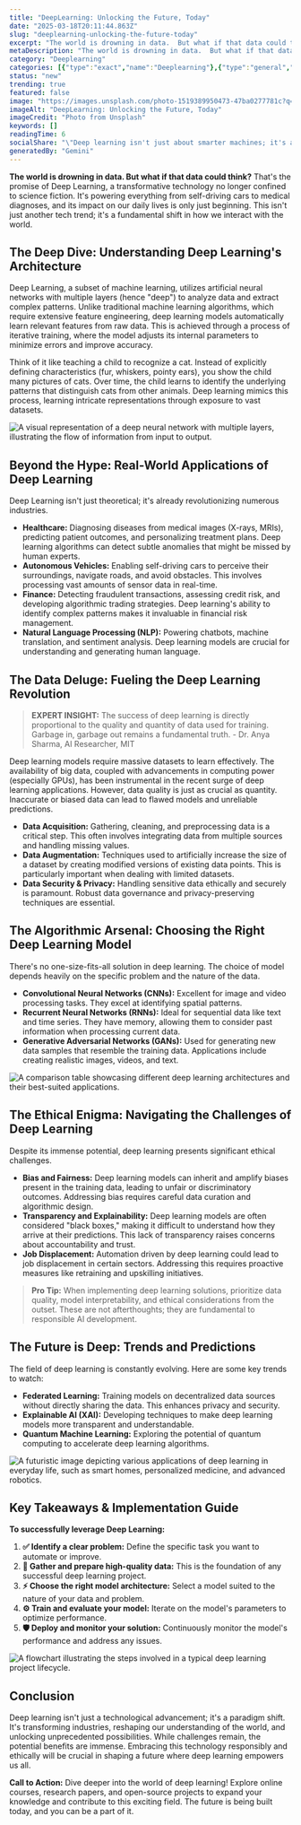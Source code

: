 ```yaml
---
title: "DeepLearning: Unlocking the Future, Today"
date: "2025-03-18T20:11:44.863Z"
slug: "deeplearning-unlocking-the-future-today"
excerpt: "The world is drowning in data.  But what if that data could think?  That's the promise of Deep Learning, a transformative technology no longer confined to science fiction.  It's powering everything from self-driving cars to medical diagnoses, and its impact on our daily lives is only just beginning.  This isn't just another tech trend; it's a fundamental shift in how we interact with the world."
metaDescription: "The world is drowning in data.  But what if that data could think?  That's the promise of Deep Learning, a transformative technology no longer confined to ..."
category: "Deeplearning"
categories: [{"type":"exact","name":"Deeplearning"},{"type":"general","name":"Artificial Intelligence"},{"type":"medium","name":"Machine Learning"},{"type":"specific","name":"Neural Networks"},{"type":"niche","name":"Convolutional Neural Networks"}]
status: "new"
trending: true
featured: false
image: "https://images.unsplash.com/photo-1519389950473-47ba0277781c?q=85&w=1200&fit=max&fm=webp&auto=compress"
imageAlt: "DeepLearning: Unlocking the Future, Today"
imageCredit: "Photo from Unsplash"
keywords: []
readingTime: 6
socialShare: "\"Deep learning isn't just about smarter machines; it's about unlocking a future where data empowers us to solve humanity's greatest challenges.\""
generatedBy: "Gemini"
---
```




**The world is drowning in data.  But what if that data could think?**  That's the promise of Deep Learning, a transformative technology no longer confined to science fiction.  It's powering everything from self-driving cars to medical diagnoses, and its impact on our daily lives is only just beginning.  This isn't just another tech trend; it's a fundamental shift in how we interact with the world.

## The Deep Dive: Understanding Deep Learning's Architecture

Deep Learning, a subset of machine learning, utilizes artificial neural networks with multiple layers (hence "deep") to analyze data and extract complex patterns.  Unlike traditional machine learning algorithms, which require extensive feature engineering, deep learning models automatically learn relevant features from raw data.  This is achieved through a process of iterative training, where the model adjusts its internal parameters to minimize errors and improve accuracy.

Think of it like teaching a child to recognize a cat.  Instead of explicitly defining characteristics (fur, whiskers, pointy ears), you show the child many pictures of cats.  Over time, the child learns to identify the underlying patterns that distinguish cats from other animals. Deep learning mimics this process, learning intricate representations through exposure to vast datasets.

![A visual representation of a deep neural network with multiple layers, illustrating the flow of information from input to output.](https://via.placeholder.com/800x400?text=Loading+Image)

## Beyond the Hype: Real-World Applications of Deep Learning

Deep Learning isn't just theoretical; it's already revolutionizing numerous industries.

* **Healthcare:** Diagnosing diseases from medical images (X-rays, MRIs), predicting patient outcomes, and personalizing treatment plans.  Deep learning algorithms can detect subtle anomalies that might be missed by human experts.
* **Autonomous Vehicles:**  Enabling self-driving cars to perceive their surroundings, navigate roads, and avoid obstacles.  This involves processing vast amounts of sensor data in real-time.
* **Finance:** Detecting fraudulent transactions, assessing credit risk, and developing algorithmic trading strategies.  Deep learning's ability to identify complex patterns makes it invaluable in financial risk management.
* **Natural Language Processing (NLP):** Powering chatbots, machine translation, and sentiment analysis.  Deep learning models are crucial for understanding and generating human language.

## The Data Deluge: Fueling the Deep Learning Revolution

> **EXPERT INSIGHT:**  The success of deep learning is directly proportional to the quality and quantity of data used for training.  Garbage in, garbage out remains a fundamental truth. - Dr. Anya Sharma, AI Researcher, MIT

Deep learning models require massive datasets to learn effectively.  The availability of big data, coupled with advancements in computing power (especially GPUs), has been instrumental in the recent surge of deep learning applications.  However, data quality is just as crucial as quantity.  Inaccurate or biased data can lead to flawed models and unreliable predictions.

* **Data Acquisition:**  Gathering, cleaning, and preprocessing data is a critical step. This often involves integrating data from multiple sources and handling missing values.
* **Data Augmentation:**  Techniques used to artificially increase the size of a dataset by creating modified versions of existing data points. This is particularly important when dealing with limited datasets.
* **Data Security & Privacy:**  Handling sensitive data ethically and securely is paramount.  Robust data governance and privacy-preserving techniques are essential.

## The Algorithmic Arsenal:  Choosing the Right Deep Learning Model

There's no one-size-fits-all solution in deep learning.  The choice of model depends heavily on the specific problem and the nature of the data.

* **Convolutional Neural Networks (CNNs):**  Excellent for image and video processing tasks.  They excel at identifying spatial patterns.
* **Recurrent Neural Networks (RNNs):**  Ideal for sequential data like text and time series.  They have memory, allowing them to consider past information when processing current data.
* **Generative Adversarial Networks (GANs):**  Used for generating new data samples that resemble the training data.  Applications include creating realistic images, videos, and text.

![A comparison table showcasing different deep learning architectures and their best-suited applications.](https://via.placeholder.com/800x400?text=Loading+Image)

## The Ethical Enigma:  Navigating the Challenges of Deep Learning

Despite its immense potential, deep learning presents significant ethical challenges.

* **Bias and Fairness:**  Deep learning models can inherit and amplify biases present in the training data, leading to unfair or discriminatory outcomes.  Addressing bias requires careful data curation and algorithmic design.
* **Transparency and Explainability:**  Deep learning models are often considered "black boxes," making it difficult to understand how they arrive at their predictions.  This lack of transparency raises concerns about accountability and trust.
* **Job Displacement:**  Automation driven by deep learning could lead to job displacement in certain sectors.  Addressing this requires proactive measures like retraining and upskilling initiatives.

> **Pro Tip:** When implementing deep learning solutions, prioritize data quality, model interpretability, and ethical considerations from the outset.  These are not afterthoughts; they are fundamental to responsible AI development.

## The Future is Deep:  Trends and Predictions

The field of deep learning is constantly evolving.  Here are some key trends to watch:

* **Federated Learning:**  Training models on decentralized data sources without directly sharing the data.  This enhances privacy and security.
* **Explainable AI (XAI):**  Developing techniques to make deep learning models more transparent and understandable.
* **Quantum Machine Learning:**  Exploring the potential of quantum computing to accelerate deep learning algorithms.

![A futuristic image depicting various applications of deep learning in everyday life, such as smart homes, personalized medicine, and advanced robotics.](https://via.placeholder.com/800x400?text=Loading+Image)

## Key Takeaways & Implementation Guide

**To successfully leverage Deep Learning:**

1. **✅ Identify a clear problem:** Define the specific task you want to automate or improve.
2. **🔑 Gather and prepare high-quality data:** This is the foundation of any successful deep learning project.
3. **⚡ Choose the right model architecture:** Select a model suited to the nature of your data and problem.
4. **⚙️ Train and evaluate your model:** Iterate on the model's parameters to optimize performance.
5. **🛡️ Deploy and monitor your solution:** Continuously monitor the model's performance and address any issues.

![A flowchart illustrating the steps involved in a typical deep learning project lifecycle.](https://via.placeholder.com/800x400?text=Loading+Image)

## Conclusion

Deep learning isn't just a technological advancement; it's a paradigm shift.  It's transforming industries, reshaping our understanding of the world, and unlocking unprecedented possibilities.  While challenges remain, the potential benefits are immense.  Embracing this technology responsibly and ethically will be crucial in shaping a future where deep learning empowers us all.

**Call to Action:**  Dive deeper into the world of deep learning! Explore online courses, research papers, and open-source projects to expand your knowledge and contribute to this exciting field.  The future is being built today, and you can be a part of it.



<div class="reading-progress-container">
  <div id="reading-progress" class="reading-progress"></div>
</div>
